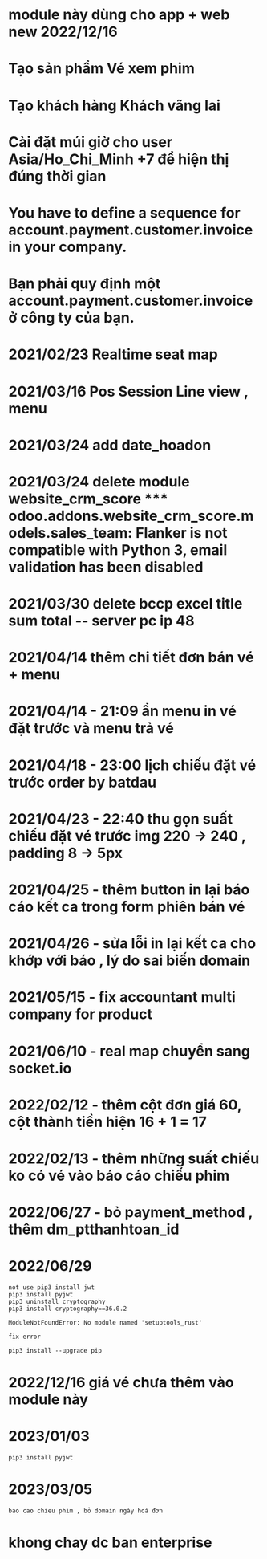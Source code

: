# module này dùng cho app + web new 2022/12/16

# Tạo sản phẩm Vé xem phim
# Tạo khách hàng Khách vãng lai
# Cài đặt múi giờ cho user Asia/Ho_Chi_Minh +7 để hiện thị đúng thời gian
# You have to define a sequence for account.payment.customer.invoice in your company.
# Bạn phải quy định một account.payment.customer.invoice ở công ty của bạn.

# 2021/02/23 Realtime seat map

# 2021/03/16 Pos Session Line view , menu

# 2021/03/24 add date_hoadon

# 2021/03/24 delete module website_crm_score *** odoo.addons.website_crm_score.models.sales_team: Flanker is not compatible with Python 3, email validation has been disabled

# 2021/03/30 delete bccp excel title sum total -- server pc ip 48

# 2021/04/14 thêm chi tiết đơn bán vé + menu

# 2021/04/14 - 21:09 ẩn menu in vé đặt trước và menu trả vé

# 2021/04/18 - 23:00 lịch chiếu đặt vé trước order by batdau

# 2021/04/23 - 22:40 thu gọn suất chiếu đặt vé trước img 220 -> 240 , padding 8 -> 5px

# 2021/04/25 - thêm button in lại báo cáo kết ca trong form phiên bán vé

# 2021/04/26 - sửa lỗi in lại kết ca cho khớp với báo , lý do sai biến domain

# 2021/05/15 - fix accountant multi company for product

# 2021/06/10 - real map chuyển sang socket.io

# 2022/02/12 - thêm cột đơn giá 60, cột thành tiền hiện 16 + 1 = 17
<!-- sheet.write(y_offset, 17, thanhtien, body_center_style) -->

# 2022/02/13 - thêm những suất chiếu ko có vé vào báo cáo chiếu phim

# 2022/06/27 - bỏ payment_method , thêm dm_ptthanhtoan_id

# 2022/06/29 
    not use pip3 install jwt
    pip3 install pyjwt 
    pip3 uninstall cryptography
    pip3 install cryptography==36.0.2

    ModuleNotFoundError: No module named 'setuptools_rust'

    fix error

    pip3 install --upgrade pip

# 2022/12/16 giá vé chưa thêm vào module này

# 2023/01/03
    pip3 install pyjwt

# 2023/03/05
    bao cao chieu phim , bỏ domain ngày hoá đơn 

# khong chay dc ban enterprise

